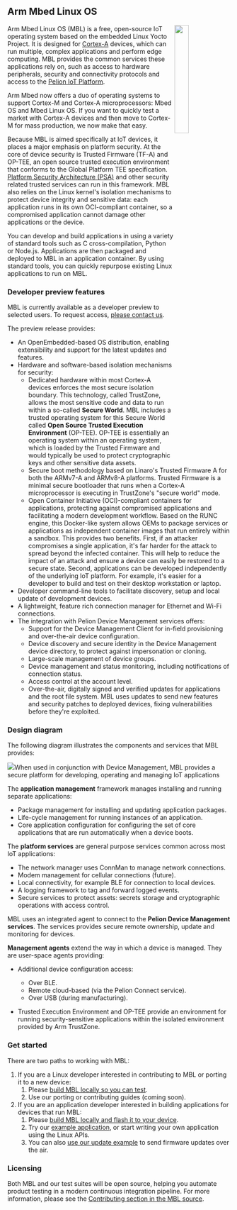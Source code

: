 ## Arm Mbed Linux OS

<img src="https://s3-us-west-2.amazonaws.com/mbed-linux-os-docs-images/OS_v_MBL.png" width="25%" align="right">

Arm Mbed Linux OS (MBL) is a free, open-source IoT operating system based on the embedded Linux Yocto Project. It is designed for [Cortex-A](https://www.arm.com/products/silicon-ip-cpu) devices, which can run multiple, complex applications and perform edge computing. MBL provides the common services these applications rely on, such as access to hardware peripherals, security and connectivity protocols and access to the [Pelion IoT Platform](https://cloud.mbed.com/docs).

Arm Mbed now offers a duo of operating systems to support Cortex-M and Cortex-A microprocessors: Mbed OS and Mbed Linux OS. If you want to quickly test a market with Cortex-A devices and then move to Cortex-M for mass production, we now make that easy.

Because MBL is aimed specifically at IoT devices, it places a major emphasis on platform security. At the core of device security is Trusted Firmware (TF-A) and OP-TEE, an open source trusted execution environment that conforms to the Global Platform TEE specification. [Platform Security Architecture (PSA)](https://developer.arm.com/products/architecture/security-architectures/platform-security-architecture) and other security related trusted services can run in this framework. MBL also relies on the Linux kernel's isolation mechanisms to protect device integrity and sensitive data: each application runs in its own OCI-compliant container, so a compromised application cannot damage other applications or the device.

You can develop and build applications in using a variety of standard tools such as C cross-compilation, Python or Node.js. Applications are then packaged and deployed to MBL in an application container. By using standard tools, you can quickly repurpose existing Linux applications to run on MBL.

### Developer preview features

MBL is currently available as a developer preview to selected users. To request access, [please contact us](https://os.mbed.com/linux-os/).

The preview release provides:

* An OpenEmbedded-based OS distribution, enabling extensibility and support for the latest updates and features.
* Hardware and software-based isolation mechanisms for security:
    * Dedicated hardware within most Cortex-A devices enforces the most secure isolation boundary. This technology, called TrustZone, allows the most sensitive code and data to run within a so-called **Secure World**. MBL includes a trusted operating system for this Secure World called **Open Source Trusted Execution Environment** (OP-TEE). OP-TEE is essentially an operating system within an operating system, which is loaded by the Trusted Firmware and would typically be used to protect cryptographic keys and other sensitive data assets.
    * Secure boot methodology based on Linaro's Trusted Firmware A for both the ARMv7-A and ARMv8-A platforms. Trusted Firmware is a minimal secure bootloader that runs when a Cortex-A microprocessor is executing in TrustZone's "secure world" mode.
    * Open Container Initiative (OCI)-compliant containers for applications, protecting against compromised applications and facilitating a modern development workflow. Based on the RUNC engine, this Docker-like system allows OEMs to package services or applications as independent container images that run entirely within a sandbox. This provides two benefits. First, if an attacker compromises a single application, it's far harder for the attack to spread beyond the infected container. This will help to reduce the impact of an attack and ensure a device can easily be restored to a secure state. Second, applications can be developed independently of the underlying IoT platform. For example, it's easier for a developer to build and test on their desktop workstation or laptop.
* Developer command-line tools to facilitate discovery, setup and local update of development devices.
* A lightweight, feature rich connection manager for Ethernet and Wi-Fi connections.
* The integration with Pelion Device Management services offers:
    * Support for the Device Management Client for in-field provisioning and over-the-air device configuration.
    * Device discovery and secure identity in the Device Management device directory, to protect against impersonation or cloning.
    * Large-scale management of device groups.
    * Device management and status monitoring, including notifications of connection status.
    * Access control at the account level.
    * Over-the-air, digitally signed and verified updates for applications and the root file system. MBL uses updates to send new features and security patches to deployed devices, fixing vulnerabilities before they're exploited.

### Design diagram

The following diagram illustrates the components and services that MBL provides:

<span class="images">![](https://s3-us-west-2.amazonaws.com/mbed-linux-os-docs-images/Application_containers.png)<span>When used in conjunction with Device Management, MBL provides a secure platform for developing, operating and managing IoT applications</span></span>

The **application management** framework manages installing and running separate applications:

* Package management for installing and updating application packages.
* Life-cycle management for running instances of an application.
* Core application configuration for configuring the set of core applications that are run automatically when a device boots.

The **platform services** are general purpose services common across most IoT applications:

* The network manager uses ConnMan to manage network connections.
* Modem management for cellular connections (future).
* Local connectivity, for example BLE for connection to local devices.
* A logging framework to tag and forward logged events.
* Secure services to protect assets: secrets storage and cryptographic operations with access control.

MBL uses an integrated agent to connect to the **Pelion Device Management services**. The services provides secure remote ownership, update and monitoring for devices.

**Management agents** extend the way in which a device is managed. They are user-space agents providing:

* Additional device configuration access:

    * Over BLE.
    * Remote cloud-based (via the Pelion Connect service).
    * Over USB (during manufacturing).

* Trusted Execution Environment and OP-TEE provide an environment for running security-sensitive applications within the isolated environment provided by Arm TrustZone.

### Get started

There are two paths to working with MBL:

1. If you are a Linux developer interested in contributing to MBL or porting it to a new device:
    1. Please [build MBL locally so you can test](../getting-started/tutorial-building-an-image.html).
    1. Use our porting or contributing guides (coming soon).
1. If you are an application developer interested in building applications for devices that run MBL:
    1. Please [build MBL locally and flash it to your device](../getting-started/tutorial-building-an-image.html).
    1. Try our [example application](../getting-started/tutorial-user-application.html), or start writing your own application using the Linux APIs.
    1. You can also [use our update example](../getting-started/tutorial-updating-mbl-devices-and-applications.html) to send firmware updates over the air.

### Licensing

Both MBL and our test suites will be open source, helping you automate product testing in a modern continuous integration pipeline. For more information, please see the [Contributing section in the MBL source](https://github.com/ARMmbed/meta-mbl/blob/master/CONTRIBUTING.md).

